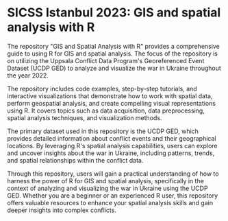 # SICSS Istanbul 2023: GIS and spatial analysis with R

The repository "GIS and Spatial Analysis with R" provides a comprehensive guide to using R for GIS and spatial analysis. The focus of the repository is on utilizing the Uppsala Conflict Data Program's Georeferenced Event Dataset (UCDP GED) to analyze and visualize the war in Ukraine throughout the year 2022.

The repository includes code examples, step-by-step tutorials, and interactive visualizations that demonstrate how to work with spatial data, perform geospatial analysis, and create compelling visual representations using R. It covers topics such as data acquisition, data preprocessing, spatial analysis techniques, and visualization methods.

The primary dataset used in this repository is the UCDP GED, which provides detailed information about conflict events and their geographical locations. By leveraging R's spatial analysis capabilities, users can explore and uncover insights about the war in Ukraine, including patterns, trends, and spatial relationships within the conflict data.

Through this repository, users will gain a practical understanding of how to harness the power of R for GIS and spatial analysis, specifically in the context of analyzing and visualizing the war in Ukraine using the UCDP GED. Whether you are a beginner or an experienced R user, this repository offers valuable resources to enhance your spatial analysis skills and gain deeper insights into complex conflicts.
